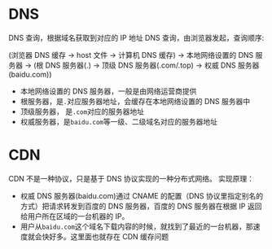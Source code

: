 # DNS

DNS 查询，根据域名获取到对应的 IP 地址
DNS 查询，由浏览器发起，查询顺序:

(浏览器 DNS 缓存 -> host 文件 -> 计算机 DNS 缓存) -> 本地网络设置的 DNS 服务器 -> (根 DNS 服务器(.) -> 顶级 DNS 服务器(.com/.top) -> 权威 DNS 服务器(baidu.com))

- 本地网络设置的 DNS 服务器，一般是由网络运营商提供
- 根服务器，是`.`对应服务器地址，会缓存在本地网络设置的 DNS 服务器中
- 顶级服务器， 是`.com`对应的服务器地址
- 权威服务器，是`baidu.com`等一级、二级域名对应的服务器地址

# CDN

CDN 不是一种协议，只是基于 DNS 协议实现的一种分布式网络。
实现原理：

- 权威 DNS 服务器(baidu.com)通过 CNAME 的配置（DNS 协议里指定别名的方式）把请求转发到百度的 DNS 服务器，百度的 DNS 服务器在根据 IP 返回给用户所在区域的一台机器的 IP。
- 用户从`baidu.com`这个域名下载内容的时候，就找到了最近的一台机器，那速度就会快好多。这里面也就存在 CDN 缓存问题
